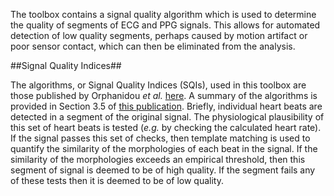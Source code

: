 The toolbox contains a signal quality algorithm which is used to determine the quality of segments of ECG and PPG signals.
This allows for automated detection of low quality segments, perhaps caused by motion artifact or poor sensor contact, which can then be eliminated from the analysis.

##Signal Quality Indices##

The algorithms, or Signal Quality Indices (SQIs), used in this toolbox are those published by Orphanidou _et al._ [here](http://doi.org/10.1109/JBHI.2014.2338351).
A summary of the algorithms is provided in Section 3.5 of [this publication](http://iopscience.iop.org/article/10.1088/0967-3334/37/4/610#pmeaaa1942s3).
Briefly, individual heart beats are detected in a segment of the original signal.
The physiological plausibility of this set of heart beats is tested (_e.g._ by checking the calculated heart rate).
If the signal passes this set of checks, then template matching is used to quantify the similarity of the morphologies of each beat in the signal. 
If the similarity of the morphologies exceeds an empirical threshold, then this segment of signal is deemed to be of high quality.
If the segment fails any of these tests then it is deemed to be of low quality.